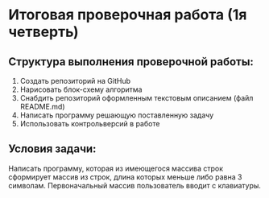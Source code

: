# Итоговая проверочная работа (1я четверть)

## Структура выполнения проверочной работы:
1. Создать репозиторий на GitHub
2. Нарисовать блок-схему алгоритма
4. Снабдить репозиторий оформленным текстовым описанием (файл README.md)
3. Написать программу решающую поставленную задачу
5. Использовать контрольверсий в работе


## Условия задачи:
Написать программу, которая из имеющегося массива строк сформирует массив из строк, длина которых меньше либо равна 3 символам. Первоначальный массив пользователь вводит с клавиатуры.


